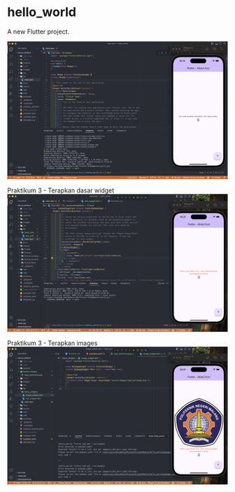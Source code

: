 # hello_world

A new Flutter project.

![alt text](images/image.png)

Praktikum 3 - Terapkan dasar widget
![alt text](images/image-1.png)

Praktikum 3 - Terapkan images
![alt text](images/image-2.png)
